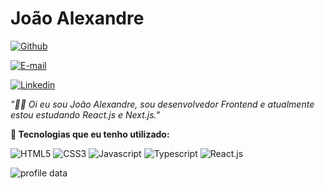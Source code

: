 # João Alexandre

[![Github](https://img.shields.io/badge/AlexBitar80-100000?style=for-the-badge&logo=github&logoColor=white)](https://github.com/AlexBitar80)

[![E-mail](https://img.shields.io/badge/joaoalexandre.bitar@gmail.com%20-7161ef.svg?&style=for-the-badge&logo=gmail&logoColor=white)](mailto:joaoalexandre.bitar@gmail.com?)

[![Linkedin](https://img.shields.io/badge/João%20Alexandre%20-%230077B5.svg?&style=for-the-badge&logo=linkedin&logoColor=white)]("https://www.linkedin.com/in/jo%C3%A3o-alexandre-bitar-de-andrade-6472161a3/)

*"👋🏻 Oi eu sou João Alexandre, sou desenvolvedor Frontend e atualmente estou estudando React.js e Next.js."*

**🚀 Tecnologias que eu tenho utilizado:**  

![HTML5](https://img.shields.io/badge/-HTML5-%23E44D27?style=flat-square&logo=html5&logoColor=ffffff)
![CSS3](https://img.shields.io/badge/-CSS3-%231572B6?style=flat-square&logo=css3)
![Javascript](https://img.shields.io/badge/-JavaScript-%23F7DF1C?style=flat-square&logo=javascript&logoColor=000000&labelColor=%23F7DF1C&color=%23FFCE5A)
![Typescript](https://img.shields.io/badge/-TypeScript-%23F7DF1C?style=flat-square&logo=typescript&logoColor=ffffff&labelColor=007acc&color=007acc)
![React.js](https://img.shields.io/badge/-React-%23282C34?style=flat-square&logo=react)

![profile data](https://github-readme-stats.vercel.app/api?username=AlexBitar80&show_icons=true&theme=dracula)
